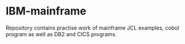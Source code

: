 # IBM-mainframe
Repository contains practise work of mainframe JCL examples, cobol program as well as DB2 and CICS programs.
